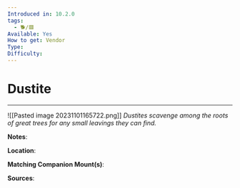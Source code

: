 ```yaml
---
Introduced in: 10.2.0
tags:
  - 🐕/🟥
Available: Yes
How to get: Vendor
Type: 
Difficulty:
---
```

# Dustite
---
![[Pasted image 20231101165722.png]]
_Dustites scavenge among the roots of great trees for any small leavings they can find._

**Notes**:

**Location**:

**Matching Companion Mount(s)**:

**Sources**: